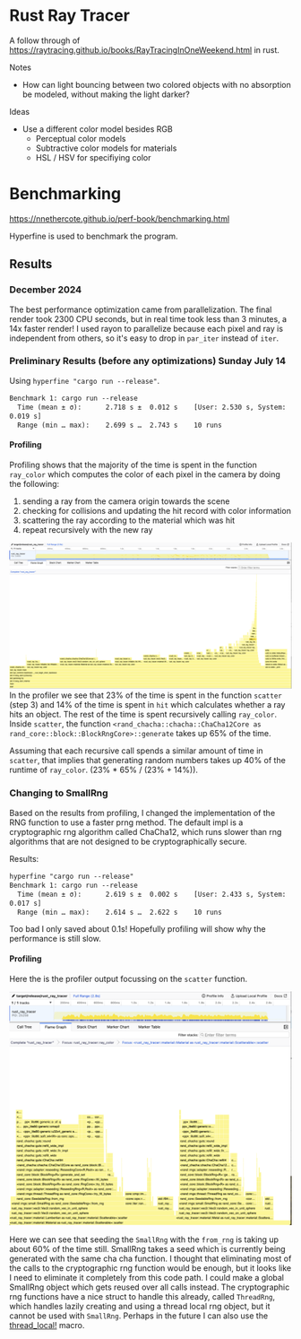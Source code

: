 # Rust Ray Tracer
A follow through of https://raytracing.github.io/books/RayTracingInOneWeekend.html in rust.

Notes
- How can light bouncing between two colored objects with no absorption be modeled, without making the light darker?

Ideas
- Use a different color model besides RGB
  - Perceptual color models
  - Subtractive color models for materials
  - HSL / HSV for specifiying color


 # Benchmarking
https://nnethercote.github.io/perf-book/benchmarking.html

Hyperfine is used to benchmark the program. 

## Results

### December 2024
The best performance optimization came from parallelization. The final render took 2300 CPU seconds, but in real time took less than 3 minutes, a 14x faster render! I used rayon to parallelize because each pixel and ray is independent from others, so it's easy to drop in `par_iter` instead of `iter`.

### Preliminary Results (before any optimizations) Sunday July 14
Using `hyperfine "cargo run --release"`.

```
Benchmark 1: cargo run --release
  Time (mean ± σ):      2.718 s ±  0.012 s    [User: 2.530 s, System: 0.019 s]
  Range (min … max):    2.699 s …  2.743 s    10 runs
```

#### Profiling
Profiling shows that the majority of the time is spent in the function `ray_color` which computes the color of each pixel in the camera by doing the following:

1) sending a ray from the camera origin towards the scene
2) checking for collisions and updating the hit record with color information
3) scattering the ray according to the material which was hit
4) repeat recursively with the new ray

![Profiler output](docs/images/profiler1.png)
In the profiler we see that 23% of the time is spent in the function `scatter` (step 3) and 14% of the time is spent in `hit` which calculates whether a ray hits an object. The rest of the time is spent recursively calling `ray_color`. Inside `scatter`, the function `<rand_chacha::chacha::ChaCha12Core as rand_core::block::BlockRngCore>::generate` takes up 65% of the time.

Assuming that each recursive call spends a similar amount of time in `scatter`, that implies that generating random numbers takes up 40% of the runtime of `ray_color`. (23% * 65% / (23% + 14%)).

### Changing to SmallRng
Based on the results from profiling, I changed the implementation of the RNG function to use a faster prng method. The default impl is a cryptographic rng algorithm called ChaCha12, which runs slower than rng algorithms that are not designed to be cryptographically secure. 

Results:
```
hyperfine "cargo run --release"
Benchmark 1: cargo run --release
  Time (mean ± σ):      2.619 s ±  0.002 s    [User: 2.433 s, System: 0.017 s]
  Range (min … max):    2.614 s …  2.622 s    10 runs
```

Too bad I only saved about 0.1s! Hopefully profiling will show why the performance is still slow.

#### Profiling
Here the is the profiler output focussing on the `scatter` function.

![Profiler output of scatter function](docs/images/profiler2.png)

Here we can see that seeding the `SmallRng` with the `from_rng` is taking up about 60% of the time still. SmallRng takes a seed which is currently being generated with the same cha cha function. I thought that eliminating most of the calls to the cryptographic rng function would be enough, but it looks like I need to eliminate it completely from this code path. I could make a global SmallRng object which gets reused over all calls instead. The cryptographic rng functions have a nice struct to handle this already, called `ThreadRng`, which handles lazily creating and using a thread local rng object, but it cannot be used with `SmallRng`. Perhaps in the future I can also use the [thread_local!](https://doc.rust-lang.org/std/macro.thread_local.html) macro.